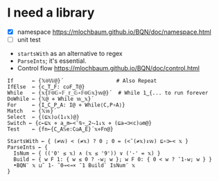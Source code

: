# I need a library

- [x] namespace https://mlochbaum.github.io/BQN/doc/namespace.html
- [ ] unit test

- `startsWith` as an alternative to regex
- `ParseInts`; it's essential.
- Control flow https://mlochbaum.github.io/BQN/doc/control.html

```apl
If      ← {𝕏⍟𝕎@}´                 # Also Repeat
IfElse  ← {c‿T‿F: c◶F‿T@}
While   ← {𝕩{𝔽⍟𝔾∘𝔽_𝕣_𝔾∘𝔽⍟𝔾𝕩}𝕨@}´  # While 1‿{... to run forever
DoWhile ← {𝕏@ ⋄ While 𝕨‿𝕩}´
For     ← {I‿C‿P‿A: I@ ⋄ While⟨C,P∘A⟩}
Match   ← {𝕏𝕨}´
Select  ← {(⊑𝕩)◶(1↓𝕩)@}
Switch ← {c←⊑𝕩 ⋄ a‿m←<˘⍉∘‿2⥊1↓𝕩 ⋄ (⊑a⊸⊐<c)◶m@}
Test    ← {fn←{C‿A𝕊e:C◶A‿E}´𝕩⋄Fn@}

StartsWith ← { (≠𝕨) < (≠𝕩) ? 0 ; 0 = (<˘(≠𝕩)↕𝕨) ⊑∘⊐⟜< 𝕩 }
ParseInts ← {
  IsNum ← { (('0' ≤ 𝕩) ∧ (𝕩 ≤ '9')) ∨ ('-' = 𝕩) }
  Build ← { w F 1: { w ≤ 0 ? -w; w }; w F 0: { 0 < w ? ¯1-w; w } }
  •BQN¨ 𝕩 ⊔˜ 1- ˜0⊸<⊸× ¯1 Build` IsNum¨ 𝕩
}
```
